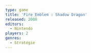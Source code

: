 ```yaml
---
type: game
title: 'Fire Emblem : Shadow Dragon'
released: 2008
editors: 
  - Nintendo
players: 2
genres:
  - Stratégie
---
```

